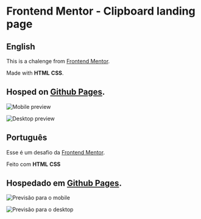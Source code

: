 # Frontend Mentor - Clipboard landing page

## English 

This is a chalenge from [Frontend Mentor](https://www.frontendmentor.io).

Made with **HTML** **CSS**.

Hosped on [Github Pages](https://luqta.github.io/clipboard-landing-page-master/). 
---

![Mobile preview](/design/mobile-design.jpg "Mobile preview")

![Desktop preview](/design/desktop-design.jpg "Desktop preview")

## Português

Esse é um desafio da [Frontend Mentor](https://www.frontendmentor.io).

Feito com **HTML** **CSS**

Hospedado em [Github Pages](https://luqta.github.io/clipboard-landing-page-master/).
---

![Previsão para o mobile](/design/mobile-design.jpg "Previsão para o mobile")

![Previsão para o desktop](/design/desktop-design.jpg "Previsão para o desktop")